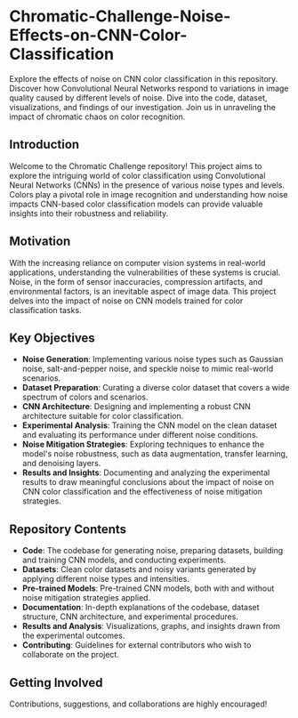 # Chromatic-Challenge-Noise-Effects-on-CNN-Color-Classification
Explore the effects of noise on CNN color classification in this repository. Discover how Convolutional Neural Networks respond to variations in image quality caused by different levels of noise. Dive into the code, dataset, visualizations, and findings of our investigation. Join us in unraveling the impact of chromatic chaos on color recognition.


## Introduction

Welcome to the Chromatic Challenge repository! This project aims to explore the intriguing world of color classification using Convolutional Neural Networks (CNNs) in the presence of various noise types and levels. Colors play a pivotal role in image recognition and understanding how noise impacts CNN-based color classification models can provide valuable insights into their robustness and reliability.

## Motivation

With the increasing reliance on computer vision systems in real-world applications, understanding the vulnerabilities of these systems is crucial. Noise, in the form of sensor inaccuracies, compression artifacts, and environmental factors, is an inevitable aspect of image data. This project delves into the impact of noise on CNN models trained for color classification tasks.

## Key Objectives

- **Noise Generation**: Implementing various noise types such as Gaussian noise, salt-and-pepper noise, and speckle noise to mimic real-world scenarios.
- **Dataset Preparation**: Curating a diverse color dataset that covers a wide spectrum of colors and scenarios.
- **CNN Architecture**: Designing and implementing a robust CNN architecture suitable for color classification.
- **Experimental Analysis**: Training the CNN model on the clean dataset and evaluating its performance under different noise conditions.
- **Noise Mitigation Strategies**: Exploring techniques to enhance the model's noise robustness, such as data augmentation, transfer learning, and denoising layers.
- **Results and Insights**: Documenting and analyzing the experimental results to draw meaningful conclusions about the impact of noise on CNN color classification and the effectiveness of noise mitigation strategies.

## Repository Contents

- **Code**: The codebase for generating noise, preparing datasets, building and training CNN models, and conducting experiments.
- **Datasets**: Clean color datasets and noisy variants generated by applying different noise types and intensities.
- **Pre-trained Models**: Pre-trained CNN models, both with and without noise mitigation strategies applied.
- **Documentation**: In-depth explanations of the codebase, dataset structure, CNN architecture, and experimental procedures.
- **Results and Analysis**: Visualizations, graphs, and insights drawn from the experimental outcomes.
- **Contributing**: Guidelines for external contributors who wish to collaborate on the project.

## Getting Involved

Contributions, suggestions, and collaborations are highly encouraged!
